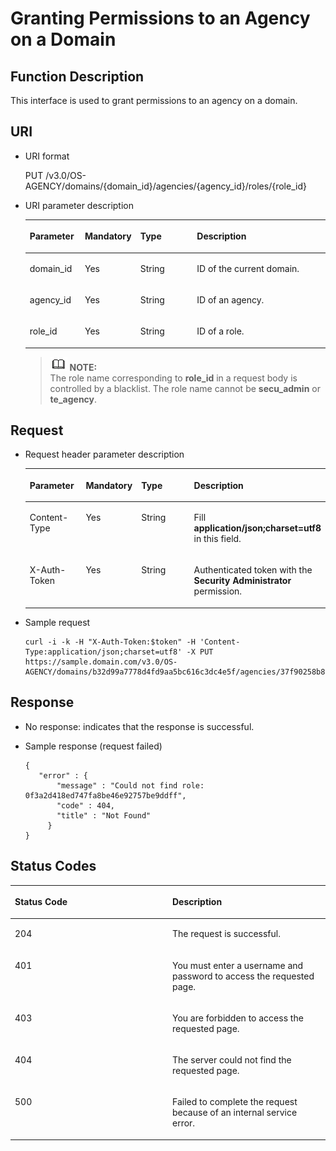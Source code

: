 # Granting Permissions to an Agency on a Domain<a name="en-us_topic_0079467624"></a>

## Function Description<a name="sd32cbb7d5afd415d8a47d1f36476f58e"></a>

This interface is used to grant permissions to an agency on a domain.

## URI<a name="s8bfb266fc6fd4b4fbcdb7c5b37fec0c3"></a>

-   URI format

    PUT /v3.0/OS-AGENCY/domains/\{domain\_id\}/agencies/\{agency\_id\}/roles/\{role\_id\}


-   URI parameter description

    <a name="t7d98a5ad17d24daa8e58656f6da291de"></a>
    <table><thead align="left"><tr id="r5e7d0413da724067991bb18271aa331f"><th class="cellrowborder" valign="top" width="18.360000000000003%" id="mcps1.1.5.1.1"><p id="a3a948e8952044840bfe547d49baa12c7"><a name="a3a948e8952044840bfe547d49baa12c7"></a><a name="a3a948e8952044840bfe547d49baa12c7"></a><strong id="a173ae121cc9e48328ca613e72f2a1504"><a name="a173ae121cc9e48328ca613e72f2a1504"></a><a name="a173ae121cc9e48328ca613e72f2a1504"></a>Parameter</strong></p>
    </th>
    <th class="cellrowborder" valign="top" width="18.48%" id="mcps1.1.5.1.2"><p id="a2b1a382248774519929c9fe14900ceed"><a name="a2b1a382248774519929c9fe14900ceed"></a><a name="a2b1a382248774519929c9fe14900ceed"></a><strong id="b8423527061933_1"><a name="b8423527061933_1"></a><a name="b8423527061933_1"></a>Mandatory</strong></p>
    </th>
    <th class="cellrowborder" valign="top" width="18.86%" id="mcps1.1.5.1.3"><p id="af253bd8fb6384746a335ac225b05565b"><a name="af253bd8fb6384746a335ac225b05565b"></a><a name="af253bd8fb6384746a335ac225b05565b"></a><strong id="b842352706143526_1"><a name="b842352706143526_1"></a><a name="b842352706143526_1"></a>Type</strong></p>
    </th>
    <th class="cellrowborder" valign="top" width="44.3%" id="mcps1.1.5.1.4"><p id="af46f0afead2b4f6aac8fa304ec0bc334"><a name="af46f0afead2b4f6aac8fa304ec0bc334"></a><a name="af46f0afead2b4f6aac8fa304ec0bc334"></a><strong id="b20601766145329_1"><a name="b20601766145329_1"></a><a name="b20601766145329_1"></a>Description</strong></p>
    </th>
    </tr>
    </thead>
    <tbody><tr id="r8313928b14dc4dcd84b6a9f507104888"><td class="cellrowborder" valign="top" width="18.360000000000003%" headers="mcps1.1.5.1.1 "><p id="ac8d7ad96322f4179af858eb5c419e8d1"><a name="ac8d7ad96322f4179af858eb5c419e8d1"></a><a name="ac8d7ad96322f4179af858eb5c419e8d1"></a>domain_id</p>
    </td>
    <td class="cellrowborder" valign="top" width="18.48%" headers="mcps1.1.5.1.2 "><p id="ab6a68ef3a12c48e2ad342c2f352de1f8"><a name="ab6a68ef3a12c48e2ad342c2f352de1f8"></a><a name="ab6a68ef3a12c48e2ad342c2f352de1f8"></a>Yes</p>
    </td>
    <td class="cellrowborder" valign="top" width="18.86%" headers="mcps1.1.5.1.3 "><p id="a3f7ce8cf115c4393b7931d8fde530e4c"><a name="a3f7ce8cf115c4393b7931d8fde530e4c"></a><a name="a3f7ce8cf115c4393b7931d8fde530e4c"></a>String</p>
    </td>
    <td class="cellrowborder" valign="top" width="44.3%" headers="mcps1.1.5.1.4 "><p id="a6aa971030c4748a698bb3b4898cd1305"><a name="a6aa971030c4748a698bb3b4898cd1305"></a><a name="a6aa971030c4748a698bb3b4898cd1305"></a>ID of the current domain.</p>
    </td>
    </tr>
    <tr id="r347ae7b1f64e41c98cee1ab0d52732cd"><td class="cellrowborder" valign="top" width="18.360000000000003%" headers="mcps1.1.5.1.1 "><p id="a7ea4dd5a3c8448e7b705f201030eec17"><a name="a7ea4dd5a3c8448e7b705f201030eec17"></a><a name="a7ea4dd5a3c8448e7b705f201030eec17"></a>agency_id</p>
    </td>
    <td class="cellrowborder" valign="top" width="18.48%" headers="mcps1.1.5.1.2 "><p id="afff03be279884bdca910434905df5e21"><a name="afff03be279884bdca910434905df5e21"></a><a name="afff03be279884bdca910434905df5e21"></a>Yes</p>
    </td>
    <td class="cellrowborder" valign="top" width="18.86%" headers="mcps1.1.5.1.3 "><p id="a237c5e94daba453680ae069a9fba48df"><a name="a237c5e94daba453680ae069a9fba48df"></a><a name="a237c5e94daba453680ae069a9fba48df"></a>String</p>
    </td>
    <td class="cellrowborder" valign="top" width="44.3%" headers="mcps1.1.5.1.4 "><p id="a41754287d487497484900718c4a1be30"><a name="a41754287d487497484900718c4a1be30"></a><a name="a41754287d487497484900718c4a1be30"></a>ID of an agency.</p>
    </td>
    </tr>
    <tr id="r89bba46793dd4b9d9bc5744ca825d840"><td class="cellrowborder" valign="top" width="18.360000000000003%" headers="mcps1.1.5.1.1 "><p id="a8e16f5a068404d1f970f5c179131e358"><a name="a8e16f5a068404d1f970f5c179131e358"></a><a name="a8e16f5a068404d1f970f5c179131e358"></a>role_id</p>
    </td>
    <td class="cellrowborder" valign="top" width="18.48%" headers="mcps1.1.5.1.2 "><p id="af05e7037b0c94ea38da2c3f75fddb326"><a name="af05e7037b0c94ea38da2c3f75fddb326"></a><a name="af05e7037b0c94ea38da2c3f75fddb326"></a>Yes</p>
    </td>
    <td class="cellrowborder" valign="top" width="18.86%" headers="mcps1.1.5.1.3 "><p id="a8fce5747cb1a4317887544fd61d2c988"><a name="a8fce5747cb1a4317887544fd61d2c988"></a><a name="a8fce5747cb1a4317887544fd61d2c988"></a>String</p>
    </td>
    <td class="cellrowborder" valign="top" width="44.3%" headers="mcps1.1.5.1.4 "><p id="a89bb782f1e3e489fbb9d2142ceefdccf"><a name="a89bb782f1e3e489fbb9d2142ceefdccf"></a><a name="a89bb782f1e3e489fbb9d2142ceefdccf"></a>ID of a role.</p>
    </td>
    </tr>
    </tbody>
    </table>

    >![](public_sys-resources/icon-note.gif) **NOTE:**   
    >The role name corresponding to  **role\_id**  in a request body is controlled by a blacklist. The role name cannot be  **secu\_admin**  or  **te\_agency**.  


## Request<a name="sbe09a08b2e5841ff9f6808a1e714405c"></a>

-   Request header parameter description

    <a name="t2a3bcde88e2d42b9be2030e06757f78c"></a>
    <table><thead align="left"><tr id="re9a6010114a74310bb1c8ec8266d6e97"><th class="cellrowborder" valign="top" width="18.83%" id="mcps1.1.5.1.1"><p id="a77a080ef749f42afa95c01469e004592"><a name="a77a080ef749f42afa95c01469e004592"></a><a name="a77a080ef749f42afa95c01469e004592"></a><strong id="b18126430144358"><a name="b18126430144358"></a><a name="b18126430144358"></a>Parameter</strong></p>
    </th>
    <th class="cellrowborder" valign="top" width="17.919999999999998%" id="mcps1.1.5.1.2"><p id="a0caf369b338f4245b688e1aed95bca35"><a name="a0caf369b338f4245b688e1aed95bca35"></a><a name="a0caf369b338f4245b688e1aed95bca35"></a><strong id="b8423527061933_3"><a name="b8423527061933_3"></a><a name="b8423527061933_3"></a>Mandatory</strong></p>
    </th>
    <th class="cellrowborder" valign="top" width="18.67%" id="mcps1.1.5.1.3"><p id="a685b8f9209e240c2a7efd856ec96033d"><a name="a685b8f9209e240c2a7efd856ec96033d"></a><a name="a685b8f9209e240c2a7efd856ec96033d"></a><strong id="b842352706143526_3"><a name="b842352706143526_3"></a><a name="b842352706143526_3"></a>Type</strong></p>
    </th>
    <th class="cellrowborder" valign="top" width="44.58%" id="mcps1.1.5.1.4"><p id="a5d506e9a88e24b1a9a0535e44ae17d8d"><a name="a5d506e9a88e24b1a9a0535e44ae17d8d"></a><a name="a5d506e9a88e24b1a9a0535e44ae17d8d"></a><strong id="b20601766145329_3"><a name="b20601766145329_3"></a><a name="b20601766145329_3"></a>Description</strong></p>
    </th>
    </tr>
    </thead>
    <tbody><tr id="r972bd6f6b6ee4d63934e1a1d42750953"><td class="cellrowborder" valign="top" width="18.83%" headers="mcps1.1.5.1.1 "><p id="afd051d13fc314e4ea3c17bfab535e24d"><a name="afd051d13fc314e4ea3c17bfab535e24d"></a><a name="afd051d13fc314e4ea3c17bfab535e24d"></a>Content-Type</p>
    </td>
    <td class="cellrowborder" valign="top" width="17.919999999999998%" headers="mcps1.1.5.1.2 "><p id="a098126e39ffc4f5d9d02b96212f20ce1"><a name="a098126e39ffc4f5d9d02b96212f20ce1"></a><a name="a098126e39ffc4f5d9d02b96212f20ce1"></a>Yes</p>
    </td>
    <td class="cellrowborder" valign="top" width="18.67%" headers="mcps1.1.5.1.3 "><p id="adff70bd574324ce7b97f9dfe8281ed25"><a name="adff70bd574324ce7b97f9dfe8281ed25"></a><a name="adff70bd574324ce7b97f9dfe8281ed25"></a>String</p>
    </td>
    <td class="cellrowborder" valign="top" width="44.58%" headers="mcps1.1.5.1.4 "><p id="a221113d87e0d47dfa177321872a0e3b0"><a name="a221113d87e0d47dfa177321872a0e3b0"></a><a name="a221113d87e0d47dfa177321872a0e3b0"></a>Fill <strong id="b842352706161331"><a name="b842352706161331"></a><a name="b842352706161331"></a>application/json;charset=utf8</strong> in this field.</p>
    </td>
    </tr>
    <tr id="r0e73be626aee42c8a1a7c3e3fbfad3ed"><td class="cellrowborder" valign="top" width="18.83%" headers="mcps1.1.5.1.1 "><p id="a79b10806bfd5435e9d72ebb166c35d75"><a name="a79b10806bfd5435e9d72ebb166c35d75"></a><a name="a79b10806bfd5435e9d72ebb166c35d75"></a>X-Auth-Token</p>
    </td>
    <td class="cellrowborder" valign="top" width="17.919999999999998%" headers="mcps1.1.5.1.2 "><p id="a587216c2ae9845568e71784bd0a3404a"><a name="a587216c2ae9845568e71784bd0a3404a"></a><a name="a587216c2ae9845568e71784bd0a3404a"></a>Yes</p>
    </td>
    <td class="cellrowborder" valign="top" width="18.67%" headers="mcps1.1.5.1.3 "><p id="a07df5795216b4ffd814764eef3c9890c"><a name="a07df5795216b4ffd814764eef3c9890c"></a><a name="a07df5795216b4ffd814764eef3c9890c"></a>String</p>
    </td>
    <td class="cellrowborder" valign="top" width="44.58%" headers="mcps1.1.5.1.4 "><p id="a9db1120685df461f8c36a450120e7575"><a name="a9db1120685df461f8c36a450120e7575"></a><a name="a9db1120685df461f8c36a450120e7575"></a>Authenticated token with the <strong id="b750798910387"><a name="b750798910387"></a><a name="b750798910387"></a>Security Administrator</strong> permission.</p>
    </td>
    </tr>
    </tbody>
    </table>


-   Sample request

    ```
    curl -i -k -H "X-Auth-Token:$token" -H 'Content-Type:application/json;charset=utf8' -X PUT https://sample.domain.com/v3.0/OS-AGENCY/domains/b32d99a7778d4fd9aa5bc616c3dc4e5f/agencies/37f90258b820472bbc8a0f4f0bfd720d/roles/0f3a2d418ed747fa8be46e92757be9ff
    ```


## Response<a name="s755c4357c5ca4edba2badcd8d4f40c6e"></a>

-   No response: indicates that the response is successful.
-   Sample response \(request failed\)

    ```
    {
       "error" : {
           "message" : "Could not find role: 0f3a2d418ed747fa8be46e92757be9ddff",
           "code" : 404,
           "title" : "Not Found"
         }
    }
    ```


## **Status Codes**<a name="s61c00aab956c432ba03074959ed97c58"></a>

<a name="td9cdd0aa9a2048778249267ea06f9361"></a>
<table><thead align="left"><tr id="r3567e198c0744e369984c1f162ec41de"><th class="cellrowborder" valign="top" width="50%" id="mcps1.1.3.1.1"><p id="a30f580137070413ab9f3c2e85a2d3747"><a name="a30f580137070413ab9f3c2e85a2d3747"></a><a name="a30f580137070413ab9f3c2e85a2d3747"></a><strong id="b6210614144358"><a name="b6210614144358"></a><a name="b6210614144358"></a>Status Code</strong></p>
</th>
<th class="cellrowborder" valign="top" width="50%" id="mcps1.1.3.1.2"><p id="aa7e5f4ef91364bf18b5661a24a54f365"><a name="aa7e5f4ef91364bf18b5661a24a54f365"></a><a name="aa7e5f4ef91364bf18b5661a24a54f365"></a><strong id="b20601766145329_5"><a name="b20601766145329_5"></a><a name="b20601766145329_5"></a>Description</strong></p>
</th>
</tr>
</thead>
<tbody><tr id="rf109a271314f4533becfe89639b11125"><td class="cellrowborder" valign="top" width="50%" headers="mcps1.1.3.1.1 "><p id="ae814884cbfa34eb886df4cccf6afab3b"><a name="ae814884cbfa34eb886df4cccf6afab3b"></a><a name="ae814884cbfa34eb886df4cccf6afab3b"></a>204</p>
</td>
<td class="cellrowborder" valign="top" width="50%" headers="mcps1.1.3.1.2 "><p id="a645dfe888dec4eb2a4f0f99a73f774be"><a name="a645dfe888dec4eb2a4f0f99a73f774be"></a><a name="a645dfe888dec4eb2a4f0f99a73f774be"></a>The request is successful.</p>
</td>
</tr>
<tr id="r80e2f92d56104c9d921b35a0d7732cca"><td class="cellrowborder" valign="top" width="50%" headers="mcps1.1.3.1.1 "><p id="a0d1fa62314bf4f6bbd1e8178b7729781"><a name="a0d1fa62314bf4f6bbd1e8178b7729781"></a><a name="a0d1fa62314bf4f6bbd1e8178b7729781"></a>401</p>
</td>
<td class="cellrowborder" valign="top" width="50%" headers="mcps1.1.3.1.2 "><p id="a2a01fc84be644bbb9809f31ff2b584da"><a name="a2a01fc84be644bbb9809f31ff2b584da"></a><a name="a2a01fc84be644bbb9809f31ff2b584da"></a>You must enter a username and password to access the requested page.</p>
</td>
</tr>
<tr id="r59d0b76d477f40039857ceac885bb2b2"><td class="cellrowborder" valign="top" width="50%" headers="mcps1.1.3.1.1 "><p id="ab5b46fe2535c4d969b3033a979ef32b2"><a name="ab5b46fe2535c4d969b3033a979ef32b2"></a><a name="ab5b46fe2535c4d969b3033a979ef32b2"></a>403</p>
</td>
<td class="cellrowborder" valign="top" width="50%" headers="mcps1.1.3.1.2 "><p id="a39f539005cab4265aea430356e5c82c3"><a name="a39f539005cab4265aea430356e5c82c3"></a><a name="a39f539005cab4265aea430356e5c82c3"></a>You are forbidden to access the requested page.</p>
</td>
</tr>
<tr id="r37396180afcc486c9db290bb55d645f8"><td class="cellrowborder" valign="top" width="50%" headers="mcps1.1.3.1.1 "><p id="ae59d58ae92af44eaa9dc1656d13d292d"><a name="ae59d58ae92af44eaa9dc1656d13d292d"></a><a name="ae59d58ae92af44eaa9dc1656d13d292d"></a>404</p>
</td>
<td class="cellrowborder" valign="top" width="50%" headers="mcps1.1.3.1.2 "><p id="aad60d8a5e4754e139481963b3c283568"><a name="aad60d8a5e4754e139481963b3c283568"></a><a name="aad60d8a5e4754e139481963b3c283568"></a>The server could not find the requested page.</p>
</td>
</tr>
<tr id="r7f56ad93b7e34d7e8e6da5a37f433d4b"><td class="cellrowborder" valign="top" width="50%" headers="mcps1.1.3.1.1 "><p id="a7b2f3b7c3e694ef6a598609a1962e87c"><a name="a7b2f3b7c3e694ef6a598609a1962e87c"></a><a name="a7b2f3b7c3e694ef6a598609a1962e87c"></a>500</p>
</td>
<td class="cellrowborder" valign="top" width="50%" headers="mcps1.1.3.1.2 "><p id="a6168166f84cf4f4392a4fb6ae92d152c"><a name="a6168166f84cf4f4392a4fb6ae92d152c"></a><a name="a6168166f84cf4f4392a4fb6ae92d152c"></a>Failed to complete the request because of an internal service error.</p>
</td>
</tr>
</tbody>
</table>

